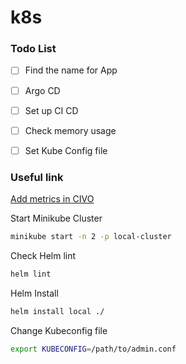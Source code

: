 # k8s

### Todo List
- [ ] Find the name for App
- [ ] Argo CD
- [ ] Set up CI CD
- [ ] Check memory usage
- [ ] Set Kube Config file


### Useful link
[Add metrics in CIVO](https://www.civo.com/marketplace/metrics-server)

Start Minikube Cluster
```sh
minikube start -n 2 -p local-cluster
```
Check Helm lint
```sh
helm lint
```
Helm Install 
```sh
helm install local ./
```
Change Kubeconfig file
```sh
export KUBECONFIG=/path/to/admin.conf
```
